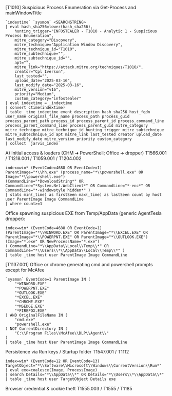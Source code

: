 
[T1010] Suspicious Process Enumeration via Get-Process and mainWindowTitle
```
`indextime` `sysmon` <SEARCHSTRING>
| eval hash_sha256=lower(hash_sha256),
    hunting_trigger="INFOSTEALER - T1010 - Analytic 1 - Suspicious Process Enumeration",
    mitre_category="Discovery",
    mitre_technique="Application Window Discovery",
    mitre_technique_id="T1010",
    mitre_subtechnique="",
    mitre_subtechnique_id="",
    apt="",
    mitre_link="https://attack.mitre.org/techniques/T1010/",
    creator="Cpl Iverson",
    last_tested="",
    upload_date="2025-03-16",
    last_modify_date="2025-03-16",
    mitre_version="v16",
    priority="Medium",
    custom_category="infostealer"
| eval indextime = _indextime
| convert ctime(indextime)
| table _time indextime event_description hash_sha256 host_fqdn user_name original_file_name process_path process_guid process_parent_path process_id process_parent_id process_command_line process_parent_command_line process_parent_guid mitre_category mitre_technique mitre_technique_id hunting_trigger mitre_subtechnique mitre_subtechnique_id apt mitre_link last_tested creator upload_date last_modify_date mitre_version priority custom_category
| collect `jarvis_index`
```

A) Initial access & loaders (CHM ➜ PowerShell; Office ➜ dropper)
T1566.001 / T1218.001 / T1059.001 / T1204.002
```
index=win* (EventCode=4688 OR EventCode=1)
ParentImage="*\\hh.exe" (process_name="*\\powershell.exe" OR Image="*\\powershell.exe")
(CommandLine="*DownloadString*" OR CommandLine="*System.Net.WebClient*" OR CommandLine="*-enc*" OR CommandLine="*-windowstyle hidden*" )
| stats min(_time) as firstSeen max(_time) as lastSeen count by host user ParentImage Image CommandLine
| where count>=1
```

Office spawning suspicious EXE from Temp/AppData (generic AgentTesla dropper):

```
index=win* (EventCode=4688 OR EventCode=1)
(ParentImage="*\\WINWORD.EXE" OR ParentImage="*\\EXCEL.EXE" OR ParentImage="*\\POWERPNT.EXE" OR ParentImage="*\\OUTLOOK.EXE")
(Image="*.exe" OR NewProcessName="*.exe")
( CommandLine="*\\AppData\\Local\\Temp\\*" OR CommandLine="*\\Users\\*\\AppData\\Local\\Temp\\*" )
| table _time host user ParentImage Image CommandLine
```

[T1137.001] Office or chrome generating cmd and powershell prompts except for McAfee
```SPL
`sysmon` EventCode=1 ParentImage IN (
    "*WINWORD.EXE"
    "*POWERPNT.EXE"
    "*OUTLOOK.EXE"
    "*EXCEL.EXE"
    "*CHROME.EXE"
    "*MSEDGE.EXE"
    "*FIREFOX.EXE"
) AND OriginalFileName IN (
    "cmd.exe"
    "powershell.exe"
) NOT CurrentDirectory IN (
    "C:\\Program Files\\McAfee\\DLP\\Agent\\"
)
| table _time host User ParentImage Image CommandLine
```

Persistence via Run keys / Startup folder
T1547.001 / T1112
```
index=win* (EventCode=12 OR EventCode=13)
TargetObject="*\\Software\\Microsoft\\Windows\\CurrentVersion\\Run*" 
| eval exe=coalesce(Image, ProcessImage)
| search Details="*\\AppData\\*" OR Details="*\\Users\\*\\AppData\\*"
| table _time host user TargetObject Details exe
```

Browser credential & cookie theft
T1555.003 / T1555 / T1185
```
```
